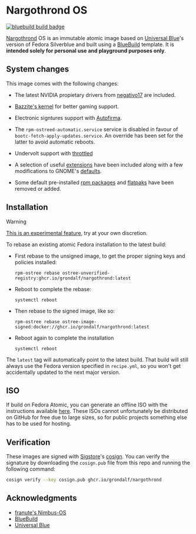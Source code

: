 # Nargothrond OS

[![bluebuild build badge](https://github.com/grondalf/nargothrond/actions/workflows/build.yml/badge.svg)](https://github.com/grondalf/nargothrond/actions/workflows/build.yml)

[Nargothrond](https://tolkiengateway.net/wiki/Nargothrond) OS is an immutable atomic image based on [Universal Blue](https://github.com/orgs/ublue-os/packages)'s version of Fedora Silverblue and built using a [BlueBuild](https://blue-build.org/how-to/setup/) template. It is **intended solely for personal use and playground purposes only**.

## System changes

This image comes with the following changes:

* The latest NVIDIA propietary drivers from [negativo17](https://negativo17.org/repositories/) are included.
  
* [Bazzite's kernel](https://github.com/bazzite-org/kernel-bazzite) for better gaming support.

* Electronic signtures support with [Autofirma](https://sede.serviciosmin.gob.es/ES-ES/FIRMAELECTRONICA/Paginas/AutoFirma.aspx).

* The `rpm-ostreed-automatic.service` service is disabled in favour of `bootc-fetch-apply-updates.service`.
An override has been set for the latter to avoid automatic reboots.

* Undervolt support with [throttled](https://github.com/throttled/throttled)
   
* A selection of useful [extensions](files/gschema-overrides/zz2.extensions.gschema.override) have been included along with a few modifications to GNOME's [defaults](files/gschema-overrides/zz1.settings.gschema.override).

* Some default pre-installed [rpm packages](recipes/dnf.yml) and [flatpaks](recipes/default-flatpaks.yml) have been removed or added.

## Installation

> [!WARNING]
> [This is an experimental feature](https://www.fedoraproject.org/wiki/Changes/OstreeNativeContainerStable), try at your own discretion.

To rebase an existing atomic Fedora installation to the latest build:

- First rebase to the unsigned image, to get the proper signing keys and policies installed:
  ```
  rpm-ostree rebase ostree-unverified-registry:ghcr.io/grondalf/nargothrond:latest
  ```
- Reboot to complete the rebase:
  ```
  systemctl reboot
  ```
- Then rebase to the signed image, like so:
  ```
  rpm-ostree rebase ostree-image-signed:docker://ghcr.io/grondalf/nargothrond:latest
  ```
- Reboot again to complete the installation
  ```
  systemctl reboot
  ```

The `latest` tag will automatically point to the latest build. That build will still always use the Fedora version specified in `recipe.yml`, so you won't get accidentally updated to the next major version.

## ISO

If build on Fedora Atomic, you can generate an offline ISO with the instructions available [here](https://blue-build.org/learn/universal-blue/#fresh-install-from-an-iso). These ISOs cannot unfortunately be distributed on GitHub for free due to large sizes, so for public projects something else has to be used for hosting.

## Verification

These images are signed with [Sigstore](https://www.sigstore.dev/)'s [cosign](https://github.com/sigstore/cosign). You can verify the signature by downloading the `cosign.pub` file from this repo and running the following command:

```bash
cosign verify --key cosign.pub ghcr.io/grondalf/nargothrond
```

## Acknowledgments
* [franute's Nimbus-OS](https://github.com/franute/nimbus-os)
* [BlueBuild](https://blue-build.org)
* [Universal Blue](https://github.com/orgs/ublue-os)
